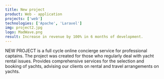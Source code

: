 ```yaml
---
title: New project
product: Web - application
projects: ['web']
technologies: ['Apache', 'Laravel']
img: project2.jpg
logo: MadWave.png
result: Increase in revenue by 100% in 6 months of development.
---
```


NEW PROJECT is a full cycle online concierge service for professional captains. The project was created for those who
regularly deal with yacht rental issues. Provides comprehensive services for the selection and booking of yachts,
advising our clients on rental and travel arrangements on yachts.
